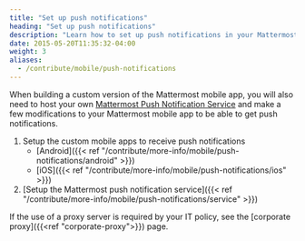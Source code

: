 ```yaml
---
title: "Set up push notifications"
heading: "Set up push notifications"
description: "Learn how to set up push notifications in your Mattermost mobile application."
date: 2015-05-20T11:35:32-04:00
weight: 3
aliases:
  - /contribute/mobile/push-notifications
---
```


When building a custom version of the Mattermost mobile app, you will also need to host your own [Mattermost Push Notification Service](https://github.com/mattermost/mattermost-push-proxy/releases) and make a few modifications to your Mattermost mobile app to be able to get push notifications.

1. Setup the custom mobile apps to receive push notifications
    - [Android]({{< ref "/contribute/more-info/mobile/push-notifications/android" >}})
    - [iOS]({{< ref "/contribute/more-info/mobile/push-notifications/ios" >}})
2. [Setup the Mattermost push notification service]({{< ref "/contribute/more-info/mobile/push-notifications/service" >}})

If the use of a proxy server is required by your IT policy, see the [corporate proxy]({{<ref "corporate-proxy">}}) page.
